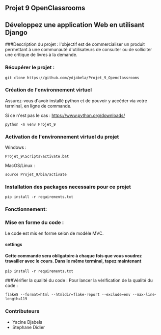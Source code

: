 ## Projet 9 OpenClassrooms
## Développez une application Web en utilisant Django

###Description du projet :
l'objectif est de commercialiser un produit permettant à une communauté d'utilisateurs de consulter ou de solliciter une critique de livres à la demande.

### Récupérer le projet :

```
git clone https://github.com/ydjabela/Projet_9_Openclassrooms
```

### Création de l'environnement virtuel

Assurez-vous d'avoir installé python et de pouvoir y accéder via votre terminal, en ligne de commande.

Si ce n'est pas le cas : https://www.python.org/downloads/

```
python -m venv Projet_9
```

### Activation de l'environnement virtuel du projet

Windows :

```
Projet_9\Scripts\activate.bat
```

MacOS/Linux :
```
source Projet_9/bin/activate
```

### Installation des packages necessaire pour ce projet
```
pip install -r requirements.txt
```

### Fonctionnement:


### Mise en forme du code :
Le code est mis en forme selon de modèle MVC.


#### settings

#### Cette commande sera obligatoire à chaque fois que vous voudrez travailler avec le cours. Dans le même terminal, tapez maintenant
```
pip install -r requirements.txt
```
###Vérifier la qualité du code :
Pour lancer la vérification de la qualité du code : 
```
flake8 --format=html --htmldir=flake-report --exclude=env --max-line-length=119
```
### Contributeurs
- Yacine Djabela 
- Stephane Didier

